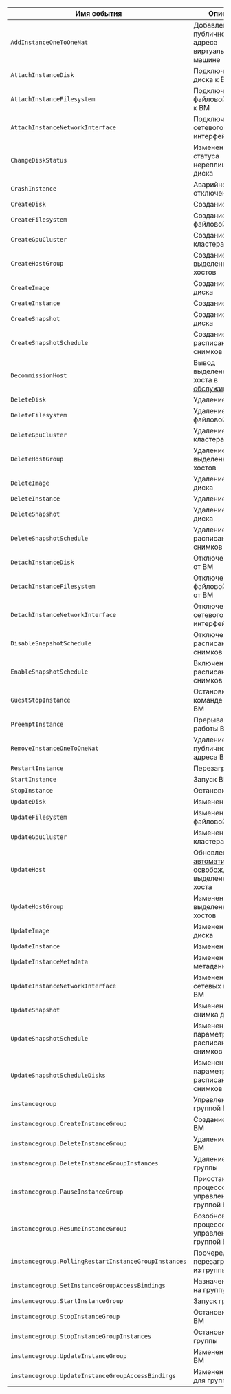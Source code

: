 Имя события | Описание
--- | ---
`AddInstanceOneToOneNat` | Добавление публичного IP-адреса виртуальной машине
`AttachInstanceDisk` | Подключение диска к ВМ
`AttachInstanceFilesystem` | Подключение файловой системы к ВМ
`AttachInstanceNetworkInterface` | Подключение сетевого интерфейса
`ChangeDiskStatus` | Изменение статуса нереплицируемого диска
`CrashInstance` | Аварийное отключение ВМ
`CreateDisk` | Создание диска
`CreateFilesystem` | Создание файловой системы
`CreateGpuCluster` | Создание кластера GPU
`CreateHostGroup` | Создание группы выделенных хостов
`CreateImage` | Создание образа диска
`CreateInstance` | Создание ВМ
`CreateSnapshot` | Создание снимка диска
`CreateSnapshotSchedule` | Создание расписания снимков диска
`DecommissionHost` | Вывод выделенного хоста в [обслуживание](../../../compute/concepts/dedicated-host.md#maintenance)
`DeleteDisk` | Удаление диска
`DeleteFilesystem` | Удаление файловой системы
`DeleteGpuCluster` | Удаление кластера GPU
`DeleteHostGroup` | Удаление группы выделенных хостов
`DeleteImage` | Удаление образа диска
`DeleteInstance` | Удаление ВМ
`DeleteSnapshot` | Удаление снимка диска
`DeleteSnapshotSchedule` | Удаление расписания снимков диска
`DetachInstanceDisk` | Отключение диска от ВМ
`DetachInstanceFilesystem` | Отключение файловой системы от ВМ
`DetachInstanceNetworkInterface` | Отключение сетевого интерфейса
`DisableSnapshotSchedule` | Отключение расписания снимков диска
`EnableSnapshotSchedule` | Включение расписания снимков диска
`GuestStopInstance` | Остановка ВМ по команде из этой ВМ
`PreemptInstance` | Прерывание работы ВМ
`RemoveInstanceOneToOneNat` | Удаление публичного IP-адреса ВМ
`RestartInstance` | Перезагрузка ВМ
`StartInstance` | Запуск ВМ
`StopInstance` | Остановка ВМ
`UpdateDisk` | Изменение диска
`UpdateFilesystem` | Изменение файловой системы
`UpdateGpuCluster` | Изменение кластера GPU
`UpdateHost` | Обновление [даты автоматического освобождения](../../../compute/concepts/dedicated-host.md#maintenance) выделенного хоста
`UpdateHostGroup` | Изменение группы выделенных хостов
`UpdateImage` | Изменение образа диска
`UpdateInstance` | Изменение ВМ
`UpdateInstanceMetadata` | Изменение метаданных ВМ
`UpdateInstanceNetworkInterface` | Изменение сетевых настроек ВМ
`UpdateSnapshot` | Изменение снимка диска
`UpdateSnapshotSchedule` | Изменение параметров расписания снимков диска
`UpdateSnapshotScheduleDisks` | Изменение параметров расписания снимков дисков
`instancegroup` | Управление группой ВМ
`instancegroup.CreateInstanceGroup` | Создание группы ВМ
`instancegroup.DeleteInstanceGroup` | Удаление группы ВМ
`instancegroup.DeleteInstanceGroupInstances` | Удаление ВМ из группы
`instancegroup.PauseInstanceGroup` | Приостановка процессов управления группой ВМ
`instancegroup.ResumeInstanceGroup` | Возобновление процессов управления группой ВМ
`instancegroup.RollingRestartInstanceGroupInstances` | Поочередная перезагрузка ВМ из группы
`instancegroup.SetInstanceGroupAccessBindings` | Назначение ролей на группу ВМ
`instancegroup.StartInstanceGroup` | Запуск группы ВМ
`instancegroup.StopInstanceGroup` | Остановка группы ВМ
`instancegroup.StopInstanceGroupInstances` | Остановка ВМ из группы
`instancegroup.UpdateInstanceGroup` | Изменение группы ВМ
`instancegroup.UpdateInstanceGroupAccessBindings` | Изменение ролей для группы ВМ